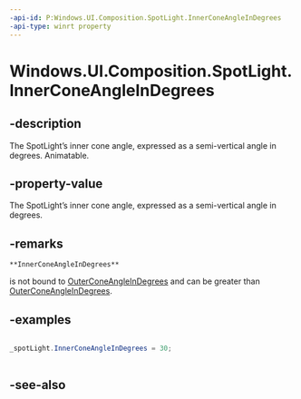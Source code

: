 ```yaml
---
-api-id: P:Windows.UI.Composition.SpotLight.InnerConeAngleInDegrees
-api-type: winrt property
---
```


<!-- Property syntax
public float InnerConeAngleInDegrees { get;  set; }
-->

# Windows.UI.Composition.SpotLight.InnerConeAngleInDegrees

## -description
The SpotLight’s inner cone angle, expressed as a semi-vertical angle in degrees. Animatable.



## -property-value
The SpotLight’s inner cone angle, expressed as a semi-vertical angle in degrees.

## -remarks

    **InnerConeAngleInDegrees**
   is not bound to [OuterConeAngleInDegrees](spotlight_outerconeangleindegrees.md) and can be greater than [OuterConeAngleInDegrees](spotlight_outerconeangleindegrees.md).

## -examples
```csharp

_spotLight.InnerConeAngleInDegrees = 30; 
         
```



## -see-also
